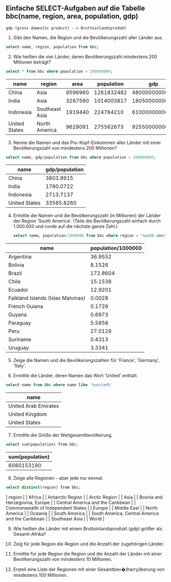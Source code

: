 
Einfache SELECT-Aufgaben auf die Tabelle bbc(name, region, area, population, gdp)
---------------------------------------------------------------------------------
    gdp (gross domestic product) --> Bruttoinlandsprodukt

1) Gibt den Namen, die Region und die Bevölkerungszahl aller Länder aus.
~~~sql
select name, region, population from bbc;
~~~
2) Wie heißen die vier Länder, deren Bevölkerungszahl mindestens 200 Millionen beträgt?
~~~sql
select * from bbc where population > 200000000;
~~~

| name          | region         | area    | population | gdp           | 
| ------------- | -------------- | ------- | ---------- | ------------- | 
| China         | Asia           | 9596960 | 1261832482 | 4800000000000 | 
| India         | Asia           | 3287590 | 1014003817 | 1805000000000 | 
| Indonesia     | Southeast Asia | 1919440 | 224784210  | 610000000000  | 
| United States | North America  | 9629091 | 275562673  | 9255000000000 | 

3) Nenne die Namen und das Pro-Kopf-Einkommen aller Länder mit einer Bevölkerungszahl
   von mindestens 200 Millionen?
~~~sql
select name, gdp/population from bbc where population > 200000000;
~~~
| name          | gdp/population |
| ------------- | -------------- |
| China         | 3803.9915      |
| India         | 1780.0722      |
| Indonesia     | 2713.7137      |
| United States | 33585.8260     |

4) Ermittle die Namen und die Bevölkerungszahl (in Millionen) der Länder der
   Region 'South America'.
   (Teile die Bevölkerungszahl einfach durch 1.000.000 und runde auf die nächste ganze Zahl.)
   ~~~sql
   select name, population/1000000 from bbc where region = "south america";
   ~~~
| name                              | population/1000000 |  
| --------------------------------- | ------------------ |  
| Argentina                         | 36.9552            |     
| Bolivia                           | 8.1526             |     
| Brazil                            | 172.8604           |     
| Chile                             | 15.1538            |     
| Ecuador                           | 12.9201            |     
| Falkland Islands (Islas Malvinas) | 0.0028             |     
| French Guiana                     | 0.1726             |     
| Guyana                            | 0.6973             |     
| Paraguay                          | 5.5858             |     
| Peru                              | 27.0129            |     
| Suriname                          | 0.4313             |    
| Uruguay                           | 3.3341             |    
   
5) Zeige die Namen und die Bevölkerungszahlen für 'France', 'Germany', 'Italy'.

6) Ermittle die Länder, deren Namen das Wort 'United' enthält.
~~~sql
select name from bbc where name like '%united%'
~~~

| name                 |
| -------------------- | 
| United Arab Emirates | 
| United Kingdom       |     
| United States        |     

7) Ermittle die Größe der Weltgesamtbevölkerung.
~~~sql
select sum(population) from bbc;
~~~

| sum(population) |
| --------------- |
|      6080153190 |


8) Zeige alle Regionen - aber jede nur einmal.
~~~sql
select distinct(region) from bbc;
~~~

| region                                           |
| Africa                                           |
| Antarctic Region                                 |
| Arctic Region                                    |
| Asia                                             |
| Bosnia and Herzegovina, Europe                   |
| Central America and the Caribbean                |
| Commonwealth of Independent States               |
| Europe                                           |
| Middle East                                      |
| North America                                    |
| Oceania                                          |
| South America                                    |
| South America, Central America and the Caribbean |
| Southeast Asia                                   |
| World                                            |

9) Wie heißen die Länder mit einem Bruttoinlandsprodukt (gdp) größer als Gesamt-Afrika?

10) Zeig für jede Region die Region und die Anzahl der zugehörigen Länder.

11) Ermittle für jede Region die Region und die Anzahl der Länder mit einer
    Bevölkerungszahl von mindestens 10 Millionen.
    
12) Erstell eine Liste der Regionen mit einer Gesamtbev�(harry)lkerung von mindestens 100 Millionen.